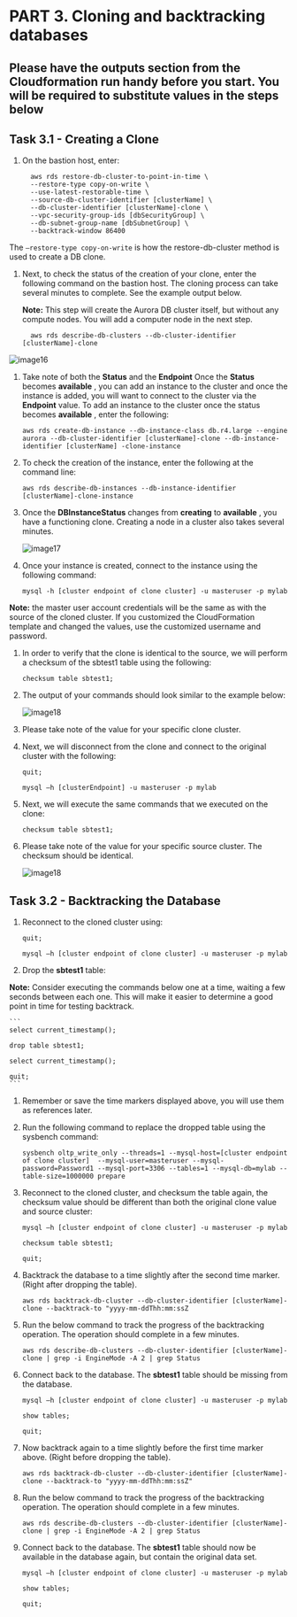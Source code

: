 # PART 3. Cloning and backtracking databases

## Please have the outputs section from the Cloudformation run handy before you start. You will be required to substitute values in the steps below

## Task 3.1 - Creating a Clone

1. On the bastion host, enter:

    ```
      aws rds restore-db-cluster-to-point-in-time \ 
      --restore-type copy-on-write \ 
      --use-latest-restorable-time \ 
      --source-db-cluster-identifier [clusterName] \ 
      --db-cluster-identifier [clusterName]-clone \ 
      --vpc-security-group-ids [dbSecurityGroup] \ 
      --db-subnet-group-name [dbSubnetGroup] \ 
      --backtrack-window 86400
    ```

The `–restore-type copy-on-write` is how the restore-db-cluster method is used to create a DB clone.

1. Next, to check the status of the creation of your clone, enter the following command on the bastion host. The cloning process can take several minutes to complete. See the example output below.

    **Note:** This step will create the Aurora DB cluster itself, but without any compute nodes. You will add a computer node in the next step.

    ```
      aws rds describe-db-clusters --db-cluster-identifier [clusterName]-clone
    ```

![image16](./img/image016.png)

1. Take note of both the **Status** and the **Endpoint**  Once the **Status** becomes **available** , you can add an instance to the cluster and once the instance is added, you will want to connect to the cluster via the **Endpoint** value.  To add an instance to the cluster once the status becomes **available** , enter the following:

    ```
    aws rds create-db-instance --db-instance-class db.r4.large --engine aurora --db-cluster-identifier [clusterName]-clone --db-instance-identifier [clusterName] -clone-instance
    ```

1. To check the creation of the instance, enter the following at the command line:

    ```
    aws rds describe-db-instances --db-instance-identifier [clusterName]-clone-instance
    ```

1. Once the **DBInstanceStatus** changes from **creating** to **available** , you have a functioning clone. Creating a node in a cluster also takes several minutes.

    ![image17](./img/image017.png)


1. Once your instance is created, connect to the instance using the following command:

    ```
    mysql -h [cluster endpoint of clone cluster] -u masteruser -p mylab
    ```

**Note:** the master user account credentials will be the same as with the source of the cloned cluster. If you customized the CloudFormation template and changed the values, use the customized username and password.

1. In order to verify that the clone is identical to the source, we will perform a checksum of the sbtest1 table using the following:

    ```
    checksum table sbtest1;
    ```

1. The output of your commands should look similar to the example below:

    ![image18](./img/image018.png)


1. Please take note of the value for your specific clone cluster.

1. Next, we will disconnect from the clone and connect to the original cluster with the following:

    ```
    quit;
    ```

    ```
    mysql –h [clusterEndpoint] -u masteruser -p mylab
    ```

1. Next, we will execute the same commands that we executed on the clone:

    ```
    checksum table sbtest1;
    ```

1. Please take note of the value for your specific source cluster. The checksum should be identical.

    ![image18](./img/image018.png)

## Task 3.2 - Backtracking the Database

1. Reconnect to the cloned cluster using:

    ```
    quit;
    ```

    ```
    mysql –h [cluster endpoint of clone cluster] -u masteruser -p mylab
    ```

1. Drop the **sbtest1** table:

**Note:** Consider executing the commands below one at a time, waiting a few seconds between each one. This will make it easier to determine a good point in time for testing backtrack.

    ```
    select current_timestamp();

    drop table sbtest1;

    select current_timestamp();

    quit;
    ```

1. Remember or save the time markers displayed above, you will use them as references later.
2. Run the following command to replace the dropped table using the sysbench command:

    ```
    sysbench oltp_write_only --threads=1 --mysql-host=[cluster endpoint of clone cluster]  --mysql-user=masteruser --mysql-password=Password1 --mysql-port=3306 --tables=1 --mysql-db=mylab --table-size=1000000 prepare
    ```

1. Reconnect to the cloned cluster, and checksum the table again, the checksum value should be different than both the original clone value and source cluster:

    ```
    mysql –h [cluster endpoint of clone cluster] -u masteruser -p mylab

    checksum table sbtest1;

    quit;
    ```

1. Backtrack the database to a time slightly after the second time marker. (Right after dropping the table).

    ```
    aws rds backtrack-db-cluster --db-cluster-identifier [clusterName]-clone --backtrack-to "yyyy-mm-ddThh:mm:ssZ
    ```

1. Run the below command to track the progress of the backtracking operation. The operation should complete in a few minutes.

    ```
    aws rds describe-db-clusters --db-cluster-identifier [clusterName]-clone | grep -i EngineMode -A 2 | grep Status
    ```

1. Connect back to the database. The **sbtest1** table should be missing from the database.

    ```
    mysql –h [cluster endpoint of clone cluster] -u masteruser -p mylab

    show tables;

    quit;
    ```

1. Now backtrack again to a time slightly before the first time marker above. (Right before dropping the table).

    ```
    aws rds backtrack-db-cluster --db-cluster-identifier [clusterName]-clone --backtrack-to "yyyy-mm-ddThh:mm:ssZ"
    ```

1. Run the below command to track the progress of the backtracking operation. The operation should complete in a few minutes.

    ```
    aws rds describe-db-clusters --db-cluster-identifier [clusterName]-clone | grep -i EngineMode -A 2 | grep Status
    ```

1. Connect back to the database. The **sbtest1** table should now be available in the database again, but contain the original data set.

    ```
    mysql –h [cluster endpoint of clone cluster] -u masteruser -p mylab

    show tables;

    quit;
    ```
